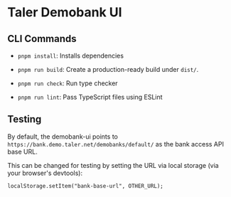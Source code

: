 # Taler Demobank UI

## CLI Commands

- `pnpm install`: Installs dependencies

- `pnpm run build`: Create a production-ready build under `dist/`.

- `pnpm run check`: Run type checker

- `pnpm run lint`: Pass TypeScript files using ESLint

## Testing

By default, the demobank-ui points to `https://bank.demo.taler.net/demobanks/default/`
as the bank access API base URL.

This can be changed for testing by setting the URL via local storage (via your browser's devtools):
```
localStorage.setItem("bank-base-url", OTHER_URL);
```
